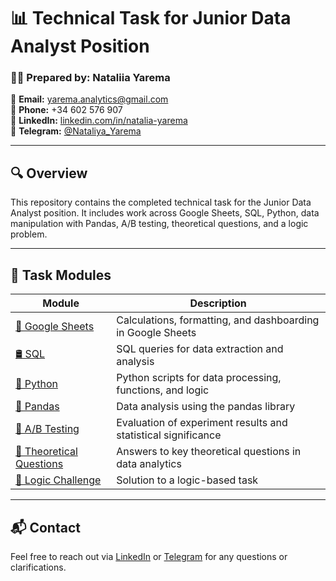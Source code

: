 # 📊 Technical Task for Junior Data Analyst Position

### 👩‍💻 Prepared by: Nataliia Yarema  
📧 **Email:** yarema.analytics@gmail.com  
📱 **Phone:** +34 602 576 907  
🔗 **LinkedIn:** [linkedin.com/in/natalia-yarema](https://linkedin.com/in/natalia-yarema)  
💬 **Telegram:** [@Nataliya_Yarema](https://t.me/Nataliya_Yarema)

---

## 🔍 Overview

This repository contains the completed technical task for the Junior Data Analyst position. It includes work across Google Sheets, SQL, Python, data manipulation with Pandas, A/B testing, theoretical questions, and a logic problem.

---

## 📂 Task Modules

| Module | Description |
|--------|-------------|
| [📄 Google Sheets](https://docs.google.com/spreadsheets/d/1ewGkTs96_F8qfenOM851sHLKVzsyUW8YXn8CEJOfh18/edit?usp=sharing) | Calculations, formatting, and dashboarding in Google Sheets |
| [🛢 SQL](Tech_task_SQL.ipynb) | SQL queries for data extraction and analysis |
| [🐍 Python](Tech_task_Python.ipynb) | Python scripts for data processing, functions, and logic |
| [🧮 Pandas](Tech_task_Pandas.ipynb) | Data analysis using the pandas library |
| [🧪 A/B Testing](Tech_task_A_B_testing.ipynb) | Evaluation of experiment results and statistical significance |
| [📘 Theoretical Questions](Tech_task_Theor_Quest-checkpoint.ipynb) | Answers to key theoretical questions in data analytics |
| [🧠 Logic Challenge](Logic_challenge.ipynb) | Solution to a logic-based task |

---

## 📬 Contact

Feel free to reach out via [LinkedIn](https://linkedin.com/in/natalia-yarema) or [Telegram](https://t.me/Nataliya_Yarema) for any questions or clarifications.
